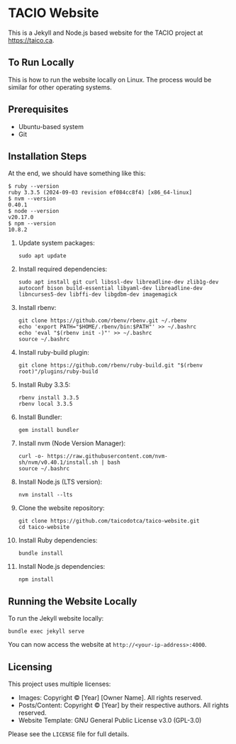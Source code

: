# TACIO Website

This is a Jekyll and Node.js based website for the TACIO project at https://taico.ca.

## To Run Locally

This is how to run the website locally on Linux. The process would be similar for other operating systems.

## Prerequisites

- Ubuntu-based system
- Git

## Installation Steps

At the end, we should have something like this:

```
$ ruby --version
ruby 3.3.5 (2024-09-03 revision ef084cc8f4) [x86_64-linux]
$ nvm --version
0.40.1
$ node --version
v20.17.0
$ npm --version
10.8.2
```

1. Update system packages:
   ```
   sudo apt update
   ```

2. Install required dependencies:
   ```
   sudo apt install git curl libssl-dev libreadline-dev zlib1g-dev autoconf bison build-essential libyaml-dev libreadline-dev libncurses5-dev libffi-dev libgdbm-dev imagemagick
   ```

3. Install rbenv:
   ```
   git clone https://github.com/rbenv/rbenv.git ~/.rbenv
   echo 'export PATH="$HOME/.rbenv/bin:$PATH"' >> ~/.bashrc
   echo 'eval "$(rbenv init -)"' >> ~/.bashrc
   source ~/.bashrc
   ```

4. Install ruby-build plugin:
   ```
   git clone https://github.com/rbenv/ruby-build.git "$(rbenv root)"/plugins/ruby-build
   ```

5. Install Ruby 3.3.5:
   ```
   rbenv install 3.3.5
   rbenv local 3.3.5
   ```

6. Install Bundler:
   ```
   gem install bundler
   ```

7. Install nvm (Node Version Manager):
   ```
   curl -o- https://raw.githubusercontent.com/nvm-sh/nvm/v0.40.1/install.sh | bash
   source ~/.bashrc
   ```

8. Install Node.js (LTS version):
   ```
   nvm install --lts
   ```

9. Clone the website repository:
   ```
   git clone https://github.com/taicodotca/taico-website.git
   cd taico-website
   ```

10. Install Ruby dependencies:
    ```
    bundle install
    ```

11. Install Node.js dependencies:
    ```
    npm install
    ```

## Running the Website Locally

To run the Jekyll website locally:

```
bundle exec jekyll serve
```

You can now access the website at `http://<your-ip-address>:4000`.

## Licensing

This project uses multiple licenses:

- Images: Copyright © [Year] [Owner Name]. All rights reserved.
- Posts/Content: Copyright © [Year] by their respective authors. All rights reserved.
- Website Template: GNU General Public License v3.0 (GPL-3.0)

Please see the `LICENSE` file for full details.
